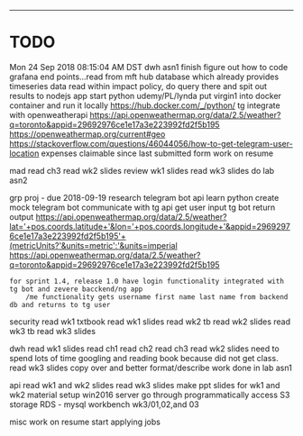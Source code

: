 -----------------------------------------------------------------------------------------
# TODO
Mon 24 Sep 2018 08:15:04 AM DST
dwh asn1 finish
figure out how to code grafana end points...read from mft hub database which already provides timeseries data
	read within impact policy, do query there and spit out results to nodejs app
start python udemy/PL/lynda
put virgin1 into docker container and run it locally
	https://hub.docker.com/_/python/
tg integrate with openweatherapi
	https://api.openweathermap.org/data/2.5/weather?q=toronto&appid=29692976ce1e17a3e223992fd2f5b195
	https://openweathermap.org/current#geo
	https://stackoverflow.com/questions/46044056/how-to-get-telegram-user-location
expenses claimable since last submitted form
work on resume

mad
	read ch3
	read wk2 slides
	review wk1 slides
	read wk3 slides
	do lab asn2

grp proj - due 2018-09-19
	research telegram bot api
	learn python
	create mock telegram bot
		communicate with tg api
		get user input
		tg bot return output
			https://api.openweathermap.org/data/2.5/weather?lat='+pos.coords.latitude+'&lon='+pos.coords.longitude+'&appid=29692976ce1e17a3e223992fd2f5b195'+(metricUnits?'&units=metric':'&units=imperial
			https://api.openweathermap.org/data/2.5/weather?q=toronto&appid=29692976ce1e17a3e223992fd2f5b195

	for sprint 1.4, release 1.0 have login functionality integrated with tg bot and zevere bacckend/ng app
		/me functionality gets username first name last name from backend db and returns to tg user

security
	read wk1 txtbook
	read wk1 slides
	read wk2 tb
	read wk2 slides
	read wk3 tb
	read wk3 slides

dwh
	read wk1 slides
	read ch1
	read ch2
	read ch3
	read wk2 slides
		need to spend lots of time googling and reading book because did not get class.
	read wk3 slides
	copy over and better format/describe work done in lab asn1

api
	read wk1 and wk2 slides
	read wk3 slides
		make ppt slides for wk1 and wk2 material
			setup win2016 server
			go through programmatically access S3 storage
			RDS - mysql workbench
				wk3/01,02,and 03

misc
	work on resume
	start applying jobs


